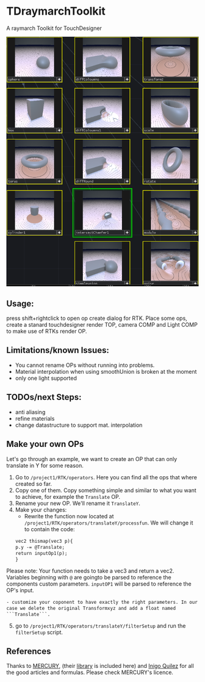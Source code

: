 # TDraymarchToolkit
A raymarch Toolkit for TouchDesigner

![alt text](img.PNG)

## Usage:
press shift+rightclick to open op create dialog for RTK. Place some ops, create a stanard touchdesigner render TOP, camera COMP and Light COMP to make use of RTKs render OP.

## Limitations/known Issues:
- You cannot rename OPs without running into problems.
- Material interpolation when using smoothUnion is broken at the moment
- only one light supported

## TODOs/next Steps:
- anti aliasing
- refine materials
- change datastructure to support mat. interpolation

## Make your own OPs
Let's go through an example, we want to create an OP that can only translate in Y for some reason.
1. Go to ```/project1/RTK/operators```. Here you can find all the ops that where created so far. 
2. Copy one of them. Copy something simple and similar to what you want to achieve, for example the ```Translate``` OP.
3. Rename your new OP. We'll rename it ```TranslateY```.
4. Make your changes:
	- Rewrite the function now located at ```/project1/RTK/operators/translateY/processfun```. We will change it to contain the code:
	``` 
	vec2 thismap(vec3 p){
	p.y -= @Translate;
	return inputOp1(p);
	}
	```
Please note: Your function needs to take a vec3 and return a vec2. Variables beginning with ```@``` are goingto be parsed to reference the components custom parameters. ```inputOP1``` will be parsed to reference the OP's input.

	- customize your coponent to have exactly the right parameters. In our case we delete the original Transformxyz and add a float named ```Translate```.
5. go to ```/project1/RTK/operators/translateY/filterSetup``` and run the ```filterSetup``` script.

## References
Thanks to [MERCURY](http://mercury.sexy), (their [library](http://mercury.sexy/hg_sdf) is included here) and [Inigo Quilez](https://www.iquilezles.org/index.html) for all the good articles and formulas. Please check MERCURY's licence.